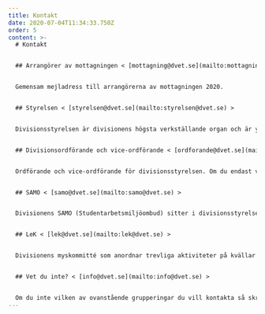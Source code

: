 ```yaml
---
title: Kontakt
date: 2020-07-04T11:34:33.750Z
order: 5
content: >-
  # Kontakt


  ## Arrangörer av mottagningen < [mottagning@dvet.se](mailto:mottagning@dvet.se) >


  Gemensam mejladress till arrangörerna av mottagningen 2020.


  ## Styrelsen < [styrelsen@dvet.se](mailto:styrelsen@dvet.se) >


  Divisionsstyrelsen är divisionens högsta verkställande organ och är ytterst ansvariga för divisionen.   


  ## Divisionsordförande och vice-ordförande < [ordforande@dvet.se](mailto:ordforande@dvet.se) >


  Ordförande och vice-ordförande för divisionsstyrelsen. Om du endast vill kontakta dessa två personer kan du mejla till denna adress.


  ## SAMO < [samo@dvet.se](mailto:samo@dvet.se) >


  Divisionens SAMO (Studentarbetsmiljöombud) sitter i divisionsstyrelsen och ansvarar för att studenternas åsikter om den fysiska och psykiska studiemiljön framförs till universiteteten.


  ## LeK < [lek@dvet.se](mailto:lek@dvet.se) >


  Divisionens myskommitté som anordnar trevliga aktiviteter på kvällar och helger.


  ## Vet du inte? < [info@dvet.se](mailto:info@dvet.se) >


  Om du inte vilken av ovanstående grupperingar du vill kontakta så skriv ett mejl till [info@dvet.se](mailto:info@dvet.se).
---
```

